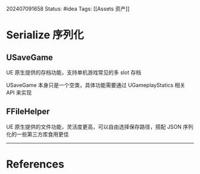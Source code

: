 202407091658
Status: #idea
Tags: [[Assets 资产]]
# Serialize 序列化
## USaveGame
UE 原生提供的存档功能，支持单机游戏常见的多 slot 存档

USaveGame 本身只是一个空类，具体功能需要通过 UGameplayStatics 相关 API 来实现
## FFileHelper
UE 原生提供的文件功能，灵活度更高，可以自由选择保存路径，搭配 JSON 序列化的一些第三方库食用更佳

---
# References
